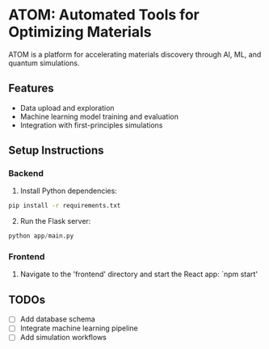 # ATOM: Automated Tools for Optimizing Materials

ATOM is a platform for accelerating materials discovery through AI, ML, and quantum simulations.

## Features
- Data upload and exploration
- Machine learning model training and evaluation
- Integration with first-principles simulations

## Setup Instructions
### Backend
1. Install Python dependencies:
```bash
pip install -r requirements.txt
```
2. Run the Flask server:
```python
python app/main.py
```
### Frontend
1. Navigate to the 'frontend' directory and start the React app:
`npm start'

## TODOs
- [ ] Add database schema
- [ ] Integrate machine learning pipeline
- [ ] Add simulation workflows
